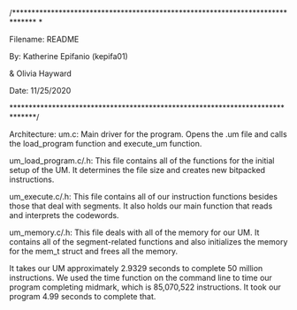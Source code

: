 /****************************************************************************** *

Filename: README

By: Katherine Epifanio (kepifa01)

& Olivia Hayward 

Date: 11/25/2020

******************************************************************************/

Architecture: 
um.c: Main driver for the program. Opens the .um file and calls the load_program 
function and execute_um function. 

um_load_program.c/.h: This file contains all of the functions for the initial 
setup of the UM. It determines the file size and creates new bitpacked instructions. 

um_execute.c/.h: This file contains all of our instruction functions besides those 
that deal with segments. It also holds our main function that reads and interprets
the codewords. 

um_memory.c/.h: This file deals with all of the memory for our UM. It contains all 
of the segment-related functions and also initializes the memory for the mem_t struct 
and frees all the memory.

It takes our UM approximately 2.9329 seconds to complete 50 million instructions. 
We used the time function on the command line to time our program completing midmark, 
which is 85,070,522 instructions. It took our program 4.99 seconds to complete that.
